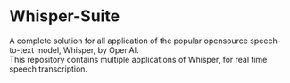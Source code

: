 # Whisper-Suite
A complete solution for all application of the popular opensource speech-to-text model, Whisper, by OpenAI. <br>
This repository contains multiple applications of Whisper, for real time speech transcription. 
